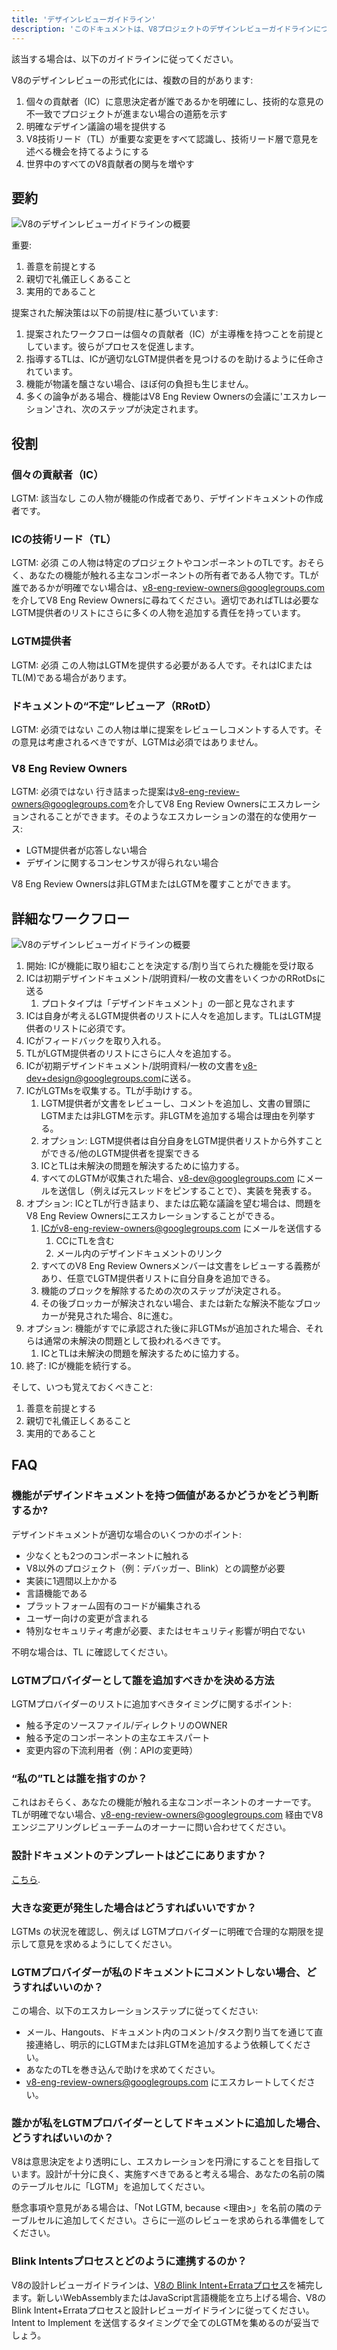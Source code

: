 ```yaml
---
title: 'デザインレビューガイドライン'
description: 'このドキュメントは、V8プロジェクトのデザインレビューガイドラインについて説明しています。'
---
```

該当する場合は、以下のガイドラインに従ってください。

V8のデザインレビューの形式化には、複数の目的があります:

1. 個々の貢献者（IC）に意思決定者が誰であるかを明確にし、技術的な意見の不一致でプロジェクトが進まない場合の道筋を示す
1. 明確なデザイン議論の場を提供する
1. V8技術リード（TL）が重要な変更をすべて認識し、技術リード層で意見を述べる機会を持てるようにする
1. 世界中のすべてのV8貢献者の関与を増やす

## 要約

![V8のデザインレビューガイドラインの概要](/_img/docs/design-review-guidelines/design-review-guidelines.svg)

重要:

1. 善意を前提とする
1. 親切で礼儀正しくあること
1. 実用的であること

提案された解決策は以下の前提/柱に基づいています:

1. 提案されたワークフローは個々の貢献者（IC）が主導権を持つことを前提としています。彼らがプロセスを促進します。
1. 指導するTLは、ICが適切なLGTM提供者を見つけるのを助けるように任命されています。
1. 機能が物議を醸さない場合、ほぼ何の負担も生じません。
1. 多くの論争がある場合、機能はV8 Eng Review Ownersの会議に'エスカレーション'され、次のステップが決定されます。

## 役割

### 個々の貢献者（IC）

LGTM: 該当なし
この人物が機能の作成者であり、デザインドキュメントの作成者です。

### ICの技術リード（TL）

LGTM: 必須
この人物は特定のプロジェクトやコンポーネントのTLです。おそらく、あなたの機能が触れる主なコンポーネントの所有者である人物です。TLが誰であるかが明確でない場合は、v8-eng-review-owners@googlegroups.com を介してV8 Eng Review Ownersに尋ねてください。適切であればTLは必要なLGTM提供者のリストにさらに多くの人物を追加する責任を持っています。

### LGTM提供者

LGTM: 必須
この人物はLGTMを提供する必要がある人です。それはICまたはTL(M)である場合があります。

### ドキュメントの“不定”レビューア（RRotD）

LGTM: 必須ではない
この人物は単に提案をレビューしコメントする人です。その意見は考慮されるべきですが、LGTMは必須ではありません。

### V8 Eng Review Owners

LGTM: 必須ではない
行き詰まった提案は<v8-eng-review-owners@googlegroups.com>を介してV8 Eng Review Ownersにエスカレーションされることができます。そのようなエスカレーションの潜在的な使用ケース:

- LGTM提供者が応答しない場合
- デザインに関するコンセンサスが得られない場合

V8 Eng Review Ownersは非LGTMまたはLGTMを覆すことができます。

## 詳細なワークフロー

![V8のデザインレビューガイドラインの概要](/_img/docs/design-review-guidelines/design-review-guidelines.svg)

1. 開始: ICが機能に取り組むことを決定する/割り当てられた機能を受け取る
1. ICは初期デザインドキュメント/説明資料/一枚の文書をいくつかのRRotDsに送る
    1. プロトタイプは「デザインドキュメント」の一部と見なされます
1. ICは自身が考えるLGTM提供者のリストに人々を追加します。TLはLGTM提供者のリストに必須です。
1. ICがフィードバックを取り入れる。
1. TLがLGTM提供者のリストにさらに人々を追加する。
1. ICが初期デザインドキュメント/説明資料/一枚の文書を<v8-dev+design@googlegroups.com>に送る。
1. ICがLGTMsを収集する。TLが手助けする。
    1. LGTM提供者が文書をレビューし、コメントを追加し、文書の冒頭にLGTMまたは非LGTMを示す。非LGTMを追加する場合は理由を列挙する。
    1. オプション: LGTM提供者は自分自身をLGTM提供者リストから外すことができる/他のLGTM提供者を提案できる
    1. ICとTLは未解決の問題を解決するために協力する。
    1. すべてのLGTMが収集された場合、v8-dev@googlegroups.com にメールを送信し（例えば元スレッドをピンすることで）、実装を発表する。
1. オプション: ICとTLが行き詰まり、または広範な議論を望む場合は、問題をV8 Eng Review Ownersにエスカレーションすることができる。
    1. ICがv8-eng-review-owners@googlegroups.com にメールを送信する
        1. CCにTLを含む
        1. メール内のデザインドキュメントのリンク
    1. すべてのV8 Eng Review Ownersメンバーは文書をレビューする義務があり、任意でLGTM提供者リストに自分自身を追加できる。
    1. 機能のブロックを解除するための次のステップが決定される。
    1. その後ブロッカーが解決されない場合、または新たな解決不能なブロッカーが発見された場合、8に進む。
1. オプション: 機能がすでに承認された後に非LGTMsが追加された場合、それらは通常の未解決の問題として扱われるべきです。
    1. ICとTLは未解決の問題を解決するために協力する。
1. 終了: ICが機能を続行する。

そして、いつも覚えておくべきこと:

1. 善意を前提とする
1. 親切で礼儀正しくあること
1. 実用的であること

## FAQ

### 機能がデザインドキュメントを持つ価値があるかどうかをどう判断するか?

デザインドキュメントが適切な場合のいくつかのポイント:

- 少なくとも2つのコンポーネントに触れる
- V8以外のプロジェクト（例：デバッガー、Blink）との調整が必要
- 実装に1週間以上かかる
- 言語機能である
- プラットフォーム固有のコードが編集される
- ユーザー向けの変更が含まれる
- 特別なセキュリティ考慮が必要、またはセキュリティ影響が明白でない

不明な場合は、TL に確認してください。

### LGTMプロバイダーとして誰を追加すべきかを決める方法

LGTMプロバイダーのリストに追加すべきタイミングに関するポイント:

- 触る予定のソースファイル/ディレクトリのOWNER
- 触る予定のコンポーネントの主なエキスパート
- 変更内容の下流利用者（例：APIの変更時）

### “私の”TLとは誰を指すのか？

これはおそらく、あなたの機能が触れる主なコンポーネントのオーナーです。TLが明確でない場合、v8-eng-review-owners@googlegroups.com 経由でV8エンジニアリングレビューチームのオーナーに問い合わせてください。

### 設計ドキュメントのテンプレートはどこにありますか？

[こちら](https://docs.google.com/document/d/1CWNKvxOYXGMHepW31hPwaFz9mOqffaXnuGqhMqcyFYo/template/preview).

### 大きな変更が発生した場合はどうすればいいですか？

LGTMs の状況を確認し、例えば LGTMプロバイダーに明確で合理的な期限を提示して意見を求めるようにしてください。

### LGTMプロバイダーが私のドキュメントにコメントしない場合、どうすればいいのか？

この場合、以下のエスカレーションステップに従ってください:

- メール、Hangouts、ドキュメント内のコメント/タスク割り当てを通じて直接連絡し、明示的にLGTMまたは非LGTMを追加するよう依頼してください。
- あなたのTLを巻き込んで助けを求めてください。
- v8-eng-review-owners@googlegroups.com にエスカレートしてください。

### 誰かが私をLGTMプロバイダーとしてドキュメントに追加した場合、どうすればいいのか？

V8は意思決定をより透明にし、エスカレーションを円滑にすることを目指しています。設計が十分に良く、実施すべきであると考える場合、あなたの名前の隣のテーブルセルに「LGTM」を追加してください。

懸念事項や意見がある場合は、「Not LGTM, because \<理由>」を名前の隣のテーブルセルに追加してください。さらに一巡のレビューを求められる準備をしてください。

### Blink Intentsプロセスとどのように連携するのか？

V8の設計レビューガイドラインは、[V8の Blink Intent+Errataプロセス](/docs/feature-launch-process)を補完します。新しいWebAssemblyまたはJavaScript言語機能を立ち上げる場合、V8の Blink Intent+Errataプロセスと設計レビューガイドラインに従ってください。Intent to Implement を送信するタイミングで全てのLGTMを集めるのが妥当でしょう。
